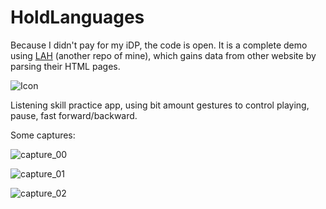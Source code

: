 HoldLanguages
=============

Because I didn't pay for my iDP, the code is open. It is a complete demo using [LAH](https://github.com/coppercash/Lazy_API_with_HTML) (another repo of mine), which gains data from other website by parsing their HTML pages.

![Icon](https://raw.github.com/coppercash/HoldLanguages/master/icon@2x.png)

Listening skill practice app, using bit amount gestures to control playing, pause, fast forward/backward.

Some captures:

![capture_00](https://raw.github.com/coppercash/HoldLanguages/master/Github/image_00.PNG)

![capture_01](https://raw.github.com/coppercash/HoldLanguages/master/Github/image_01.PNG)

![capture_02](https://raw.github.com/coppercash/HoldLanguages/master/Github/image_02.PNG)
